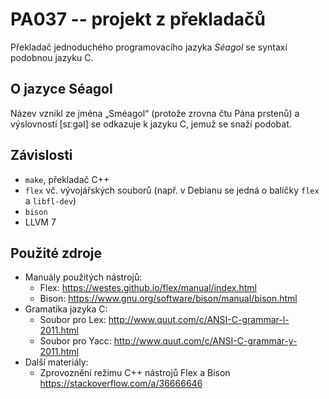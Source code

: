PA037 -- projekt z překladačů
=============================

Překladač jednoduchého programovacího jazyka *Séagol* se syntaxí podobnou jazyku C.

## O jazyce Séagol

Název vznikl ze jména „Sméagol“ (protože zrovna čtu Pána prstenů) a výslovností
[sɪːgəl] se odkazuje k jazyku C, jemuž se snaží podobat.


## Závislosti

- `make`, překladač C++
- `flex` vč. vývojářských souborů (např. v Debianu se jedná o balíčky `flex`
  a `libfl-dev`)
- `bison`
- LLVM 7

## Použité zdroje

- Manuály použitých nástrojů:
    * Flex: <https://westes.github.io/flex/manual/index.html>
    * Bison: <https://www.gnu.org/software/bison/manual/bison.html>
- Gramatika jazyka C:
    * Soubor pro Lex: <http://www.quut.com/c/ANSI-C-grammar-l-2011.html>
    * Soubor pro Yacc: <http://www.quut.com/c/ANSI-C-grammar-y-2011.html>
- Další materiály:
    * Zprovoznění režimu C++ nástrojů Flex a Bison <https://stackoverflow.com/a/36666646>
